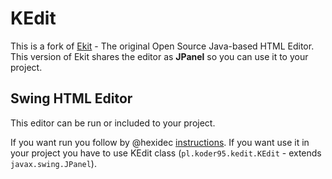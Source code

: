 # KEdit
This is a fork of [Ekit](https://github.com/hexidec/Ekit) - The original Open Source Java-based HTML Editor. This version of Ekit shares the editor as **JPanel** so you can use it to your project.

## Swing HTML Editor
This editor can be run or included to your project.

If you want run you follow by @hexidec [instructions](https://github.com/hexidec/Ekit/blob/master/com/hexidec/ekit/README.txt#L284).
If you want use it in your project you have to use KEdit class (`pl.koder95.kedit.KEdit` - extends `javax.swing.JPanel`).
